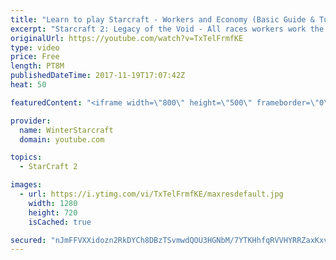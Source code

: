 ```yaml
---
title: "Learn to play Starcraft - Workers and Economy (Basic Guide & Tutorial)"
excerpt: "Starcraft 2: Legacy of the Void - All races workers work the same (mule notwithstanding!)  Wiki on mining: http://wiki.teamliquid.net/starcraft2/Mining_Minerals"
originalUrl: https://youtube.com/watch?v=TxTelFrmfKE
type: video
price: Free
length: PT8M
publishedDateTime: 2017-11-19T17:07:42Z
heat: 50

featuredContent: "<iframe width=\"800\" height=\"500\" frameborder=\"0\" src=\"https://www.youtube.com/embed/TxTelFrmfKE\" allow=\"accelerometer; autoplay; encrypted-media; gyroscope; picture-in-picture\" allowfullscreen></iframe>"

provider:
  name: WinterStarcraft
  domain: youtube.com

topics:
  - StarCraft 2

images:
  - url: https://i.ytimg.com/vi/TxTelFrmfKE/maxresdefault.jpg
    width: 1280
    height: 720
    isCached: true

secured: "nJmFFVXXidozn2RkDYCh8DBzTSvmwdQOU3HGNbM/7YTKHhfqRVVHYRRZaxKxvqEcTZtHPRbtA8I5dFWvI+vopz9aR7UVW02ykvgroWajfguxLuz2h+5Kr9du39sxmxdJnf9JRsk/71zONSjGdE1WwhDTobb+T87Gvdii7XEJRiuRCviUmW8EJCpZmU/aG4vZFlgwYxpmwRF4127MW3/rPnIJLE+jMImrckluErdxLMqulj3suI5G6OmKb7wZtmomvyUdAHhVF+41MEe0yKdnGfsf+9GQ6/BMz6qkutuygg/PnB2iqFPziStPZYQB6PDDZZ6xhiu17c1lp9VALxU2vLEC16nRVtnHnBuc1Is9NIgdHsXq5SleRFhjANvY55YPy1jW9oTbs02ScC1a+N0dXqIQ6CuyNXEd0y6FcsMuSMA=;sbqofspfLEupr0+gF/OuqQ=="
---
```



